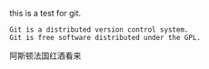 this is a test for git.

```
Git is a distributed version control system.
Git is free software distributed under the GPL.
```

阿斯顿法国红酒看来